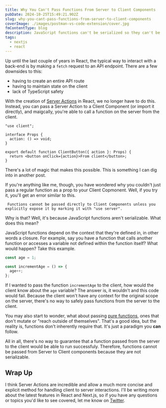 ```yaml
---
title: Why You Can't Pass Functions From Server to Client Components
pubDate: 2024-10-25T15:49:21.902Z
slug: why-you-cant-pass-functions-from-server-to-client-components
coverImage: ./images/postman-vs-code-extension/cover.jpg
fmContentType: blog
description: JavaScript functions can't be serialized so they can't be passed from a Server Component to a Client Component in React.
tags:
  - nextjs
  - react
---
```


Up until the last couple of years in React, the typical way to interact with a back-end is by making a `fetch` request to an API endpoint. There are a few downsides to this:

- having to create an entire API route
- having to maintain state on the client
- lack of TypeScript safety

With the creation of [Server Actions](https://react.dev/reference/rsc/server-actions) in React, we no longer have to do this. Instead, you can pass a Server Action to a Client Component (or import it directly), and maigcally, you're able to call a function on the server from the client.

```tsx
"use client";

interface Props {
  action: () => void;
}

export default function ClientButton({ action }: Props) {
  return <button onClick={action}>From client</button>;
}
```

There's a lot of magic that makes this possible. This is something I can dig into in another post.

If you're anything like me, though, you have wondered why you couldn't just pass a regular function as a prop to your Client Copmonent. Well, if you try it, you'll get an error similar to this.

```
 Functions cannot be passed directly to Client Components unless you explicitly expose it by marking it with "use server".
```

Why is that? Well, it's because JavaScript functions aren't serializable. What does this mean?

JavaScript functions depend on the context that they're defined in, in other words a closure. For example, say you have a function that calls another function or accesses a variable not defined within the function itself? What would happen? Take this example.

```javascript
const age = 1;

const incrementAge = () => {
  age++;
};
```

If I wanted to pass the function `incrementAge` to the client, how would the client know about the `age` variable? The answer is, it wouldn't and this code would fail. Because the client won't have any context for the original scope on the server, there's no way to safely pass functions from the server to the client.

You may also start to wonder, what about passing [pure functions](https://www.geeksforgeeks.org/pure-functions-in-javascript/), ones that don't mutate or "reach outside of themselves". That's a good idea, but the reality is, functions don't inherently require that. It's just a paradigm you **can** follow.

All in all, there's no way to guarantee that a function passed from the server to the client would be able to run successfuly. Therefore, functions cannot be passed from Server to Client components because they are not serializable.

## Wrap Up

I think Server Actions are incredible and allow a much more concise and explicit method for handling client to server interactions. I'll be writing more about the latest features in React and Next.js, so if you have any questions or topics you'd like to see covered, let me know on [Twitter](https://twitter.com/jamesqquick).
